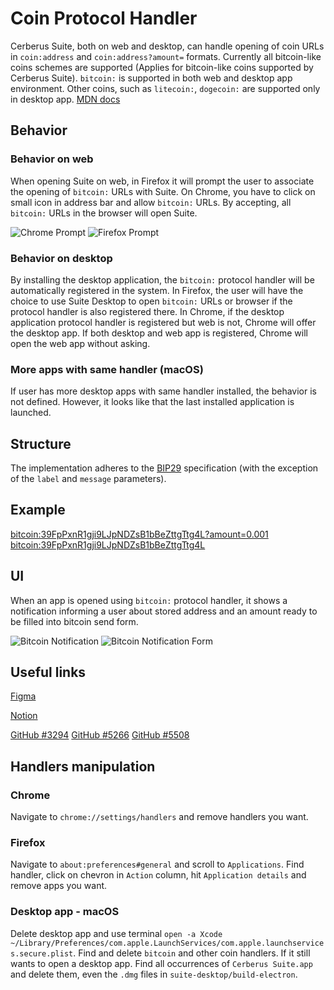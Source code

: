 # Coin Protocol Handler

Cerberus Suite, both on web and desktop, can handle opening of coin URLs in `coin:address` and `coin:address?amount=` formats. Currently all bitcoin-like coins schemes are supported (Applies for bitcoin-like coins supported by Cerberus Suite). `bitcoin:` is supported in both web and desktop app environment. Other coins, such as `litecoin:`, `dogecoin:` are supported only in desktop app. [MDN docs](https://developer.mozilla.org/en-US/docs/Web/API/Navigator/registerProtocolHandler#permitted_schemes)

## Behavior

### Behavior on web

When opening Suite on web, in Firefox it will prompt the user to associate the opening of `bitcoin:` URLs with Suite. On Chrome, you have to click on small icon in address bar and allow `bitcoin:` URLs. By accepting, all `bitcoin:` URLs in the browser will open Suite.

![Chrome Prompt](./chrome-protocol-prompt.png)
![Firefox Prompt](./firefox-protocol-prompt.png)

### Behavior on desktop

By installing the desktop application, the `bitcoin:` protocol handler will be automatically registered in the system. In Firefox, the user will have the choice to use Suite Desktop to open `bitcoin:` URLs or browser if the protocol handler is also registered there. In Chrome, if the desktop application protocol handler is registered but web is not, Chrome will offer the desktop app. If both desktop and web app is registered, Chrome will open the web app without asking.

### More apps with same handler (macOS)

If user has more desktop apps with same handler installed, the behavior is not defined. However, it looks like that the last installed application is launched.

## Structure

The implementation adheres to the [BIP29](https://github.com/bitcoin/bips/blob/master/bip-0021.mediawiki) specification (with the exception of the `label` and `message` parameters).

## Example

[bitcoin:39FpPxnR1gji9LJpNDZsB1bBeZttgTtg4L?amount=0.001](bitcoin:39FpPxnR1gji9LJpNDZsB1bBeZttgTtg4L?amount=0.001)
[bitcoin:39FpPxnR1gji9LJpNDZsB1bBeZttgTtg4L](bitcoin:39FpPxnR1gji9LJpNDZsB1bBeZttgTtg4L)

## UI

When an app is opened using `bitcoin:` protocol handler, it shows a notification informing a user about stored address and an amount ready to be filled into bitcoin send form.

![Bitcoin Notification](./bitcoin-protocol-notification.png)
![Bitcoin Notification Form](./bitcoin-protocol-notification-form.png)

## Useful links

[Figma](https://www.figma.com/file/hZ22ckyTRlCYRLTNUbTdWO/Exploring-Accounts?node-id=147%3A2605)

[Notion](https://www.notion.so/satoshilabs/BTC-URL-handler-Choose-which-account-from-83d109699a6b45bd98bc4f2fcda73736)

[GitHub #3294](https://github.com/Cerberus-Wallet/cerberus-suite/issues/3294)
[GitHub #5266](https://github.com/Cerberus-Wallet/cerberus-suite/issues/5266)
[GitHub #5508](https://github.com/Cerberus-Wallet/cerberus-suite/issues/5508)

## Handlers manipulation

### Chrome

Navigate to `chrome://settings/handlers` and remove handlers you want.

### Firefox

Navigate to `about:preferences#general` and scroll to `Applications`. Find handler, click on chevron in `Action` column, hit `Application details` and remove apps you want.

### Desktop app - macOS

Delete desktop app and use terminal `open -a Xcode ~/Library/Preferences/com.apple.LaunchServices/com.apple.launchservices.secure.plist`. Find and delete `bitcoin` and other coin handlers. If it still wants to open a desktop app. Find all occurrences of `Cerberus Suite.app` and delete them, even the `.dmg` files in `suite-desktop/build-electron`.

